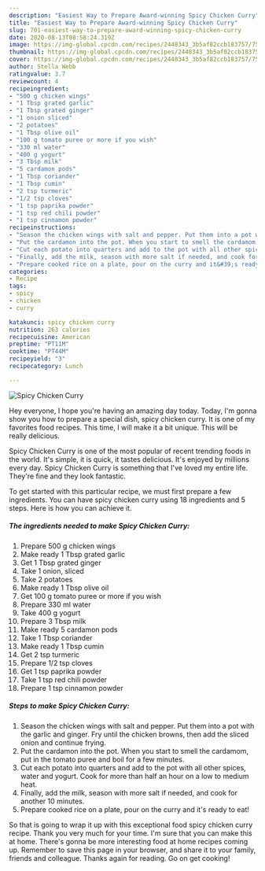 ```yaml
---
description: "Easiest Way to Prepare Award-winning Spicy Chicken Curry"
title: "Easiest Way to Prepare Award-winning Spicy Chicken Curry"
slug: 701-easiest-way-to-prepare-award-winning-spicy-chicken-curry
date: 2020-08-13T08:58:24.319Z
image: https://img-global.cpcdn.com/recipes/2448343_3b5af82ccb183757/751x532cq70/spicy-chicken-curry-recipe-main-photo.jpg
thumbnail: https://img-global.cpcdn.com/recipes/2448343_3b5af82ccb183757/751x532cq70/spicy-chicken-curry-recipe-main-photo.jpg
cover: https://img-global.cpcdn.com/recipes/2448343_3b5af82ccb183757/751x532cq70/spicy-chicken-curry-recipe-main-photo.jpg
author: Stella Webb
ratingvalue: 3.7
reviewcount: 4
recipeingredient:
- "500 g chicken wings"
- "1 Tbsp grated garlic"
- "1 Tbsp grated ginger"
- "1 onion sliced"
- "2 potatoes"
- "1 Tbsp olive oil"
- "100 g tomato puree or more if you wish"
- "330 ml water"
- "400 g yogurt"
- "3 Tbsp milk"
- "5 cardamon pods"
- "1 Tbsp coriander"
- "1 Tbsp cumin"
- "2 tsp turmeric"
- "1/2 tsp cloves"
- "1 tsp paprika powder"
- "1 tsp red chili powder"
- "1 tsp cinnamon powder"
recipeinstructions:
- "Season the chicken wings with salt and pepper. Put them into a pot with the garlic and ginger. Fry until the chicken browns, then add the sliced onion and continue frying."
- "Put the cardamon into the pot. When you start to smell the cardamom, put in the tomato puree and boil for a few minutes."
- "Cut each potato into quarters and add to the pot with all other spices, water and yogurt. Cook for more than half an hour on a low to medium heat."
- "Finally, add the milk, season with more salt if needed, and cook for another 10 minutes."
- "Prepare cooked rice on a plate, pour on the curry and it&#39;s ready to eat!"
categories:
- Recipe
tags:
- spicy
- chicken
- curry

katakunci: spicy chicken curry 
nutrition: 263 calories
recipecuisine: American
preptime: "PT11M"
cooktime: "PT44M"
recipeyield: "3"
recipecategory: Lunch

---
```



![Spicy Chicken Curry](https://img-global.cpcdn.com/recipes/2448343_3b5af82ccb183757/751x532cq70/spicy-chicken-curry-recipe-main-photo.jpg)

Hey everyone, I hope you're having an amazing day today. Today, I'm gonna show you how to prepare a special dish, spicy chicken curry. It is one of my favorites food recipes. This time, I will make it a bit unique. This will be really delicious.

Spicy Chicken Curry is one of the most popular of recent trending foods in the world. It's simple, it is quick, it tastes delicious. It's enjoyed by millions every day. Spicy Chicken Curry is something that I've loved my entire life. They're fine and they look fantastic.




To get started with this particular recipe, we must first prepare a few ingredients. You can have spicy chicken curry using 18 ingredients and 5 steps. Here is how you can achieve it.

<!--inarticleads1-->

##### The ingredients needed to make Spicy Chicken Curry:

1. Prepare 500 g chicken wings
1. Make ready 1 Tbsp grated garlic
1. Get 1 Tbsp grated ginger
1. Take 1 onion, sliced
1. Take 2 potatoes
1. Make ready 1 Tbsp olive oil
1. Get 100 g tomato puree or more if you wish
1. Prepare 330 ml water
1. Take 400 g yogurt
1. Prepare 3 Tbsp milk
1. Make ready 5 cardamon pods
1. Take 1 Tbsp coriander
1. Make ready 1 Tbsp cumin
1. Get 2 tsp turmeric
1. Prepare 1/2 tsp cloves
1. Get 1 tsp paprika powder
1. Take 1 tsp red chili powder
1. Prepare 1 tsp cinnamon powder




<!--inarticleads2-->

##### Steps to make Spicy Chicken Curry:

1. Season the chicken wings with salt and pepper. Put them into a pot with the garlic and ginger. Fry until the chicken browns, then add the sliced onion and continue frying.
1. Put the cardamon into the pot. When you start to smell the cardamom, put in the tomato puree and boil for a few minutes.
1. Cut each potato into quarters and add to the pot with all other spices, water and yogurt. Cook for more than half an hour on a low to medium heat.
1. Finally, add the milk, season with more salt if needed, and cook for another 10 minutes.
1. Prepare cooked rice on a plate, pour on the curry and it&#39;s ready to eat!




So that is going to wrap it up with this exceptional food spicy chicken curry recipe. Thank you very much for your time. I'm sure that you can make this at home. There's gonna be more interesting food at home recipes coming up. Remember to save this page in your browser, and share it to your family, friends and colleague. Thanks again for reading. Go on get cooking!
